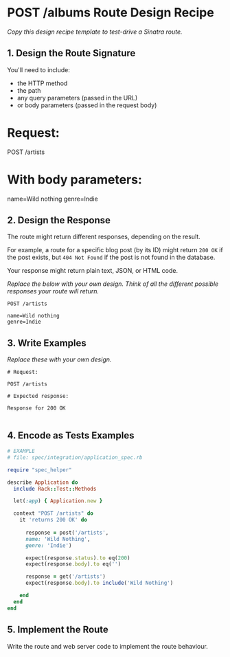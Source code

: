 # POST /albums Route Design Recipe

_Copy this design recipe template to test-drive a Sinatra route._

## 1. Design the Route Signature

You'll need to include:
  * the HTTP method
  * the path
  * any query parameters (passed in the URL)
  * or body parameters (passed in the request body)

# Request:
POST /artists

# With body parameters:
name=Wild nothing
genre=Indie

## 2. Design the Response

The route might return different responses, depending on the result.

For example, a route for a specific blog post (by its ID) might return `200 OK` if the post exists, but `404 Not Found` if the post is not found in the database.

Your response might return plain text, JSON, or HTML code. 

_Replace the below with your own design. Think of all the different possible responses your route will return._


```
POST /artists

name=Wild nothing
genre=Indie

```


## 3. Write Examples

_Replace these with your own design._

```
# Request:

POST /artists

# Expected response:

Response for 200 OK


```


## 4. Encode as Tests Examples

```ruby
# EXAMPLE
# file: spec/integration/application_spec.rb

require "spec_helper"

describe Application do
  include Rack::Test::Methods

  let(:app) { Application.new }

  context "POST /artists" do
    it 'returns 200 OK' do
     
      response = post('/artists',
      name: 'Wild Nothing',
      genre: 'Indie')

      expect(response.status).to eq(200)
      expect(response.body).to eq('')

      response = get('/artists')
      expect(response.body).to include('Wild Nothing')

    end
  end
end
```

## 5. Implement the Route

Write the route and web server code to implement the route behaviour.

<!-- BEGIN GENERATED SECTION DO NOT EDIT -->
